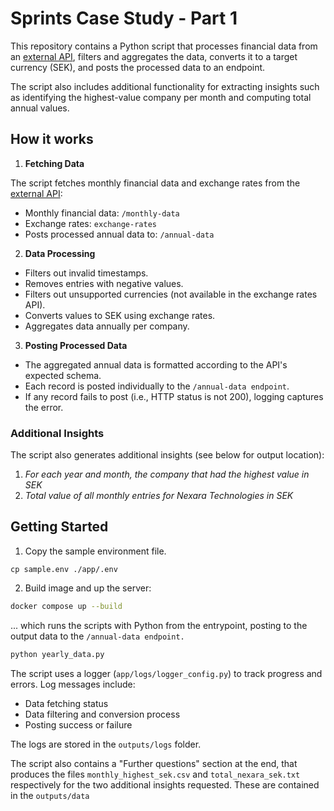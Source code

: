 # Sprints Case Study - Part 1

This repository contains a Python script that processes financial data from an [external API](https://technical-case-platform-engineer.onrender.com/docs), filters and aggregates the data, converts it to a target currency (SEK), and posts the processed data to an endpoint.

The script also includes additional functionality for extracting insights such as identifying the highest-value company per month and computing total annual values.

## How it works

1. **Fetching Data**

The script fetches monthly financial data and exchange rates from the [external API](https://technical-case-platform-engineer.onrender.com):

- Monthly financial data: `/monthly-data`
- Exchange rates: `exchange-rates`
- Posts processed annual data to: `/annual-data`

2. **Data Processing**

- Filters out invalid timestamps.
- Removes entries with negative values.
- Filters out unsupported currencies (not available in the exchange rates API).
- Converts values to SEK using exchange rates.
- Aggregates data annually per company.

3. **Posting Processed Data**

- The aggregated annual data is formatted according to the API's expected schema.
- Each record is posted individually to the `/annual-data endpoint`.
- If any record fails to post (i.e., HTTP status is not 200), logging captures the error.


### Additional Insights
The script also generates additional insights (see below for output location):

1. _For each year and month, the company that had the highest value in SEK_ 
2. _Total value of all monthly entries for Nexara Technologies in SEK_ 

## Getting Started

1. Copy the sample environment file.
```
cp sample.env ./app/.env
```

2. Build image and up the server:
```bash
docker compose up --build
```
... which runs the scripts with Python from the entrypoint, posting to the output data to the `/annual-data endpoint.`
```bash
python yearly_data.py 
```

The script uses a logger (`app/logs/logger_config.py`) to track progress and errors. Log messages include:
- Data fetching status
- Data filtering and conversion process
- Posting success or failure

The logs are stored in the `outputs/logs` folder.

The script also contains a "Further questions" section at the end, that produces the files `monthly_highest_sek.csv` and `total_nexara_sek.txt` respectively for the two additional insights requested. These are contained in the `outputs/data`